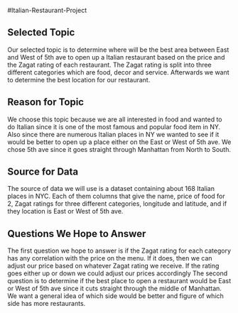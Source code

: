 #Italian-Restaurant-Project
## Selected Topic
Our selected topic is to determine where will be the best area between East and West of 5th ave to open up a Italian restaurant based on the price and the Zagat rating of each restaurant. The Zagat rating is split into three different categories which are food, decor and service. Afterwards we want to determine the best location for our restaurant.
## Reason for Topic
We choose this topic because we are all interested in food and wanted to do Italian since it is one of the most famous and popular food item in NY. Also since there are numerous Italian places in NY we wanted to see if it would be better to open up a place either on the East or West of 5th ave. We chose 5th ave since it goes straight through Manhattan from North to South.
## Source for Data
The source of data we will use is a dataset containing about 168 Italian places in NYC. Each of them columns that give the name, price of food for 2, Zagat ratings for three different categories, longitude and latitude, and if they location is East or West of 5th ave. 
## Questions We Hope to Answer
The first question we hope to answer is if the Zagat rating for each category has any correlation with the price on the menu. If it does, then we can adjust our price based on whatever Zagat rating we receive. If the rating goes either up or down we could adjust our prices accordingly
The second question is to determine if the best place to open a restaurant would be East or West of 5th ave since it cuts straight through the middle of Manhattan. We want a general idea of which side would be better and figure of which side has more restaurants.
